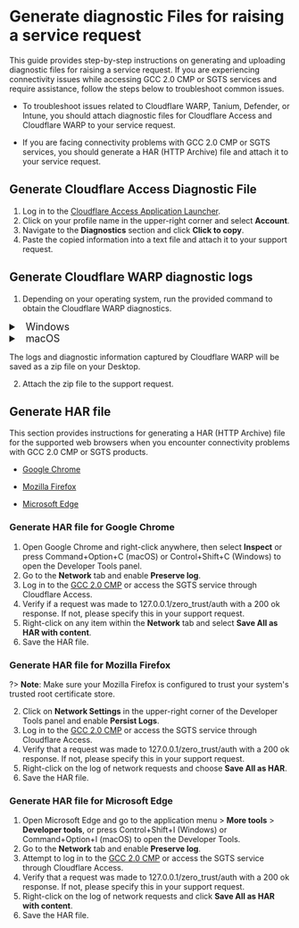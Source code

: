 # Generate diagnostic Files for raising a service request

This guide provides step-by-step instructions on generating and uploading diagnostic files for raising a service request. If you are experiencing connectivity issues while accessing GCC 2.0 CMP or SGTS services and require assistance, follow the steps below to troubleshoot common issues.

- To troubleshoot issues related to Cloudflare WARP, Tanium, Defender, or Intune, you should attach diagnostic files for Cloudflare Access and Cloudflare WARP to your service request.

- If you are facing connectivity problems with GCC 2.0 CMP or SGTS services, you should generate a HAR (HTTP Archive) file and attach it to your service request.


## Generate Cloudflare Access Diagnostic File

1. Log in to the [Cloudflare Access Application Launcher](https://gccgovsg.cloudflareaccess.com).
2. Click on your profile name in the upper-right corner and select **Account**.
3. Navigate to the **Diagnostics** section and click **Click to copy**.
4. Paste the copied information into a text file and attach it to your support request.

## Generate Cloudflare WARP diagnostic logs

1. Depending on your operating system, run the provided command to obtain the Cloudflare WARP diagnostics.

<details>
  <summary style="font-size:18px">&nbsp;&nbsp;Windows</summary>

  ```
  C:\Program Files\Cloudflare\Cloudflare WARP\warp-diag.exe

  ```

  </details>

 <details>
 <summary style="font-size:18px">&nbsp;&nbsp;macOS</summary>

 ```
/Applications/Cloudflare\ WARP.app/Contents/Resources/warp-diag

```

</details>

The logs and diagnostic information captured by Cloudflare WARP will be saved as a zip file on your Desktop.

2. Attach the zip file to the support request.


## Generate HAR file

This section provides instructions for generating a HAR (HTTP Archive) file for the supported web browsers when you encounter connectivity problems with GCC 2.0 CMP or SGTS products.


- [Google Chrome](#generate-har-file-for-google-chrome)

- [Mozilla Firefox](#generate-har-file-for-mozilla-firefox)

- [Microsoft Edge](#generate-har-file-for-microsoft-edge)

### Generate HAR file for Google Chrome

1. Open Google Chrome and right-click anywhere, then select **Inspect** or press Command+Option+C (macOS) or Control+Shift+C (Windows) to open the Developer Tools panel.
2. Go to the **Network** tab and enable **Preserve log**.
3. Log in to the [GCC 2.0 CMP](https://cmp.gcc.gov.sg/) or access the SGTS service through Cloudflare Access.
4. Verify if a request was made to 127.0.0.1/zero_trust/auth with a 200 ok response. If not, please specify this in your support request.
5. Right-click on any item within the **Network** tab and select **Save All as HAR with content**.
6. Save the HAR file.

### Generate HAR file for Mozilla Firefox

?> **Note**: Make sure your Mozilla Firefox is configured to trust your system's trusted root certificate store.

2. Click on **Network Settings** in the upper-right corner of the Developer Tools panel and enable **Persist Logs**.
3. Log in to the [GCC 2.0 CMP](https://cmp.gcc.gov.sg/) or access the SGTS service through Cloudflare Access.
4. Verify that a request was made to 127.0.0.1/zero_trust/auth with a 200 ok response. If not, please specify this in your support request.
5. Right-click on the log of network requests and choose **Save All as HAR**.
6. Save the HAR file.

### Generate HAR file for Microsoft Edge

1. Open Microsoft Edge and go to the application menu > **More tools** > **Developer tools**, or press Control+Shift+I (Windows) or Command+Option+I (macOS) to open the Developer Tools.
2. Go to the **Network** tab and enable **Preserve log**.
3. Attempt to log in to the [GCC 2.0 CMP](https://cmp.gcc.gov.sg/) or access the SGTS service through Cloudflare Access.
4. Verify that a request was made to 127.0.0.1/zero_trust/auth with a 200 ok response. If not, please specify this in your support request.
5. Right-click on the log of network requests and click **Save All as HAR with content**.
6. Save the HAR file.